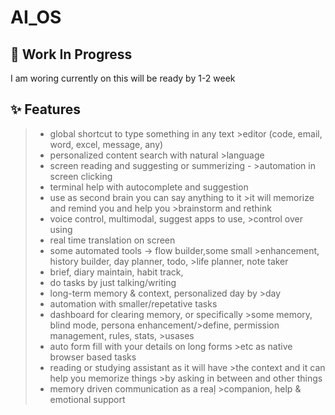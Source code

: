 # AI_OS

## 🚧 Work In Progress

I am woring currently on this will be ready by 1-2 week

## ✨ Features

> - global shortcut to type something in any text >editor (code, email, word, excel, message, any)
> - personalized content search with natural >language
> - screen reading and suggesting or summerizing - >automation in screen clicking
> - terminal help with autocomplete and suggestion
> - use as second brain you can say anything to it >it will memorize and remind you and help you >brainstorm and rethink
> - voice control, multimodal, suggest apps to use, >control over using
> - real time translation on screen
> - some automated tools -> flow builder,some small >enhancement, history builder, day planner, todo, >life planner, note taker
> - brief, diary maintain, habit track,
> - do tasks by just talking/writing
> - long-term memory & context, personalized day by >day
> - automation with smaller/repetative tasks
> - dashboard for clearing memory, or specifically >some memory, blind mode, persona enhancement/>define, permission management, rules, stats, >usases
> - auto form fill with your details on long forms >etc as native browser based tasks
> - reading or studying assistant as it will have >the context and it can help you memorize things >by asking in between and other things
> - memory driven communication as a reaļ >companion, help & emotional support
